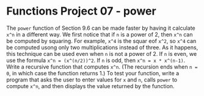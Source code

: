 # Functions Project 07 - power

The `power` function of Section 9.6 can be made faster by having it calculate `x^n` in a different way. We first notice that if `n` is a power of 2, then `x^n` can be computed by squaring. For example, `x^4` is the squar eof `x^2`, so `x^4` can be computed usong only two multiplications instead of three. As it happens, this technique can be used even when `n` is not a power of 2. If `n` is even, we use the formula `x^n = (x^(n/2))^2`. If `n` is odd, then `x^n = x * x^(n-1)`. Write a recursive function that computes `x^n`. (The recursion ends when `n = 0`, in which case the function returns 1.) To test your function, write a program that asks the user to enter values for `x` and `n`, calls `power` to compute `x^n`, and then displays the value returned by the function.
